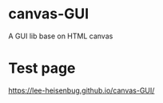 # canvas-GUI
A GUI lib base on HTML canvas

# Test page
https://lee-heisenbug.github.io/canvas-GUI/

